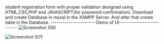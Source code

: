 student registration form with proper validation designed using HTML,CSS,PHP and JAVASCRIPT(for password confirmation).
Download and create Database in mysql in the XAMPP Server. And after that create table in the Database.
-----------------------Demo of UI--------------------------
![Screenshot (56)](https://github.com/jayram0402/Validated_registrationForm/assets/147648366/bc4bd575-681a-48d4-8040-16c4ed949025)

![Screenshot (57)](https://github.com/jayram0402/Validated_registrationForm/assets/147648366/1d324786-54b9-4e51-afd2-b730050920df)
